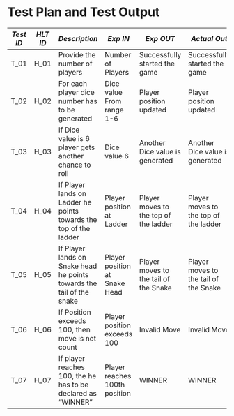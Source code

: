 # Test Plan and Test Output

| *Test ID* | *HLT ID* | *Description*                                              | *Exp IN* | *Exp OUT* | *Actual Out* |*PASS/FAIL*  |    
|-------------|-----|--------------------------------------------------------------|------------|-------------|----------------|------------------|
|  T_01|H_01| Provide the number of players| Number of Players| Successfully started the game | Successfully started the game| PASS |
|  T_02|H_02| For each player dice number has to be generated|Dice value From range 1-6 |  Player position updated | Player position updated | PASS |
|  T_03|H_03|If Dice value is 6 player gets another chance to roll|  Dice value 6 | Another Dice value is generated | Another Dice value is generated | PASS |
|  T_04|H_04| If Player lands on Ladder he points towards the top of the ladder | Player position at Ladder | Player moves to the top of the ladder   | Player moves to the top of the ladder | PASS |
|  T_05|H_05|  If Player lands on Snake head he points towards the tail of the snake | Player position at Snake Head |Player moves to the tail of the Snake |Player moves to the tail of the Snake| PASS |
|  T_06|H_06| If Position exceeds 100, then move is not count   |Player position exceeds 100|  Invalid Move | Invalid Move| PASS |
|  T_07|H_07| If player reaches 100, the he has to be declared as “WINNER” | Player reaches 100th position| WINNER | WINNER | PASS |
